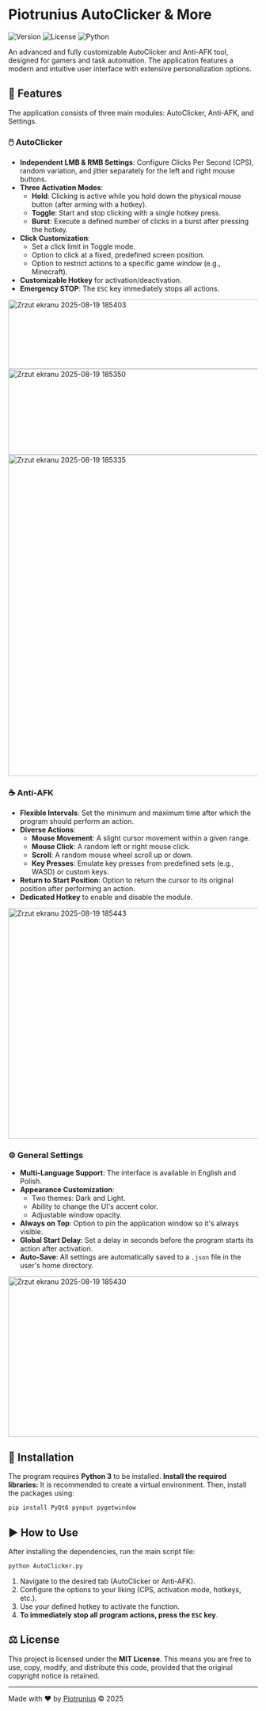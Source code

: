 # Piotrunius AutoClicker & More

![Version]((https://img.shields.io/github/v/tag/Piotrunius/AutoClicker-AntiAFK))
![License](https://img.shields.io/badge/license-MIT-green.svg)
![Python](https://img.shields.io/badge/Python-3.x-blue.svg)

An advanced and fully customizable AutoClicker and Anti-AFK tool, designed for gamers and task automation. The application features a modern and intuitive user interface with extensive personalization options.


## 📜 Features

The application consists of three main modules: AutoClicker, Anti-AFK, and Settings.

### 🖱️ AutoClicker
- **Independent LMB & RMB Settings**: Configure Clicks Per Second (CPS), random variation, and jitter separately for the left and right mouse buttons.
- **Three Activation Modes**:
    - **Hold**: Clicking is active while you hold down the physical mouse button (after arming with a hotkey).
    - **Toggle**: Start and stop clicking with a single hotkey press.
    - **Burst**: Execute a defined number of clicks in a burst after pressing the hotkey.
- **Click Customization**:
    - Set a click limit in Toggle mode.
    - Option to click at a fixed, predefined screen position.
    - Option to restrict actions to a specific game window (e.g., Minecraft).
- **Customizable Hotkey** for activation/deactivation.
- **Emergency STOP**: The `ESC` key immediately stops all actions.
<img width="578" height="140" alt="Zrzut ekranu 2025-08-19 185403" src="https://github.com/user-attachments/assets/53d5b6d6-7d16-4563-949f-71be23170c0a" />
<img width="581" height="173" alt="Zrzut ekranu 2025-08-19 185350" src="https://github.com/user-attachments/assets/63a85656-eb7b-49b8-b765-649ca5bb2e90" />
<img width="594" height="649" alt="Zrzut ekranu 2025-08-19 185335" src="https://github.com/user-attachments/assets/2c9f4807-d3d0-47dd-a22e-f566378e2a13" />

### ☕ Anti-AFK
- **Flexible Intervals**: Set the minimum and maximum time after which the program should perform an action.
- **Diverse Actions**:
    - **Mouse Movement**: A slight cursor movement within a given range.
    - **Mouse Click**: A random left or right mouse click.
    - **Scroll**: A random mouse wheel scroll up or down.
    - **Key Presses**: Emulate key presses from predefined sets (e.g., WASD) or custom keys.
- **Return to Start Position**: Option to return the cursor to its original position after performing an action.
- **Dedicated Hotkey** to enable and disable the module.
<img width="579" height="466" alt="Zrzut ekranu 2025-08-19 185443" src="https://github.com/user-attachments/assets/157dd58a-38c1-4a4e-9d70-88168fe7c49f" />

### ⚙️ General Settings
- **Multi-Language Support**: The interface is available in English and Polish.
- **Appearance Customization**:
    - Two themes: Dark and Light.
    - Ability to change the UI's accent color.
    - Adjustable window opacity.
- **Always on Top**: Option to pin the application window so it's always visible.
- **Global Start Delay**: Set a delay in seconds before the program starts its action after activation.
- **Auto-Save**: All settings are automatically saved to a `.json` file in the user's home directory.
<img width="578" height="324" alt="Zrzut ekranu 2025-08-19 185430" src="https://github.com/user-attachments/assets/e140fa5b-b6e1-44ac-8297-8034ca060f72" />

## 🚀 Installation

The program requires **Python 3** to be installed.
**Install the required libraries:**
It is recommended to create a virtual environment. Then, install the packages using:
```bash
pip install PyQt6 pynput pygetwindow
```

## ▶️ How to Use

After installing the dependencies, run the main script file:

```bash
python AutoClicker.py
```

1.  Navigate to the desired tab (AutoClicker or Anti-AFK).
2.  Configure the options to your liking (CPS, activation mode, hotkeys, etc.).
3.  Use your defined hotkey to activate the function.
4.  **To immediately stop all program actions, press the `ESC` key**.

## ⚖️ License

This project is licensed under the **MIT License**. This means you are free to use, copy, modify, and distribute this code, provided that the original copyright notice is retained.

---

Made with ❤️ by [Piotrunius](https://e-z.bio/piotrunius) © 2025
